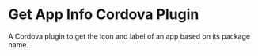 # Get App Info Cordova Plugin

A Cordova plugin to get the icon and label of an app based on its package name.
